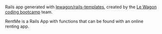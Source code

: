 Rails app generated with [lewagon/rails-templates](https://github.com/lewagon/rails-templates), created by the [Le Wagon coding bootcamp](https://www.lewagon.com) team.

RentMe is a Rails App with functions that can be found with an online renting app. 
